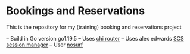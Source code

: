# Bookings and Reservations

This is the repository for my (training) booking and reservations project

– Build in Go version go1.19.5
– Uses [chi router](https://github.com/go-chi/chi)
– Uses alex edwards [SCS session manager](https://github.com/alexedwards/scs)
– User [nosurf](https://github.com/justinas/nosurf)